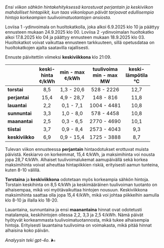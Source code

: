 *Ensi viikon sähkön hintakehityksessä korostuvat perjantain ja keskiviikon mahdolliset hintapiikit, kun taas viikonlopun päivät tarjoavat edullisempia hintoja korkeampien tuulivoimatuotantojen ansiosta.*

Loviisa 1 -ydinvoimala on huoltokatkolla, joka alkoi 6.9.2025 klo 10 ja päättyy ennusteen mukaan 24.9.2025 klo 00. Loviisa 2 -ydinvoimalan huoltokatko alkoi 17.8.2025 klo 04 ja päättyy ennusteen mukaan 18.9.2025 klo 03. Huoltokatkot voivat vaikuttaa ennusteen tarkkuuteen, sillä opetusdataa on huoltokatkojen ajalta saatavilla rajallisesti.

Ennuste päivitettiin viimeksi **keskiviikkona** klo 21:09.

|              | keski-<br>hinta<br>¢/kWh | min - max<br>¢/kWh | tuulivoima<br>min - max<br>MW | keski-<br>lämpötila<br>°C |
|:-------------|:----------------:|:----------------:|:-------------:|:-------------:|
| **torstai**  |      8,5         |     1,3 - 20,6   |    528 - 2226 |      12,7     |
| **perjantai**|     15,4         |     4,9 - 28,7   |    148 - 816  |      11,8     |
| **lauantai** |      2,2         |     0,1 - 7,1    |   1004 - 4481 |      10,8     |
| **sunnuntai**|      3,3         |     1,0 - 8,0    |    578 - 4458 |      10,8     |
| **maanantai**|      2,5         |     0,3 - 6,5    |   2770 - 4690 |      10,1     |
| **tiistai**  |      3,7         |     0,9 - 8,4    |   2573 - 4043 |       9,3     |
| **keskiviikko**|    6,9         |     0,9 - 15,4   |   1725 - 3888 |       8,7     |

Tulevan viikon ennusteessa **perjantain** hintaodotukset erottuvat muista päivistä. Keskiarvo on korkeimmat, 15,4 ¢/kWh, ja maksimihinta voi nousta jopa 28,7 ¢/kWh. Alhaiset tuulivoimalukemat aamupäivällä sekä korkea maksimihinta voivat aiheuttaa hintapiikkien riskiä, erityisesti aamun tunteina, kuten 8-10 välillä.

**Torstaina** ja **keskiviikkona** odotetaan myös korkeampia sähkön hintoja. Torstain keskihinta on 8,5 ¢/kWh ja keskimääräinen tuulivoiman tuotanto on alhaisempaa, mikä voi myötävaikuttaa hintojen nousuun. Keskiviikkona maksimihinta saattaa olla jopa 15,4 ¢/kWh, mikä voi johtaa piikkeihin aamulla klo 8-10 ja illalla klo 18-20.

Lauantaina, sunnuntaina ja ensi **maanantaina** hinnat ovat odotetusti matalampia, keskihintojen ollessa 2,2, 3,3 ja 2,5 ¢/kWh. Nämä päivät hyötyvät korkeammasta tuulivoimatuotannosta, mikä tukee alhaisempia hintoja. Erityisesti lauantaina tuulivoima on voimakasta, mikä pitää hinnat alhaisina koko päivän.

*Analyysin teki gpt-4o.* 🌬️
